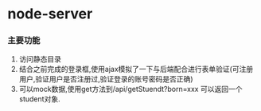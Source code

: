 # node-server

### 主要功能

1. 访问静态目录
2. 结合之前完成的登录框,使用ajax模拟了一下与后端配合进行表单验证(可注册用户,验证用户是否注册过,验证登录的账号密码是否正确)
3. 可以mock数据,使用get方法到/api/getStuendt?born=xxx 可以返回一个student对象.